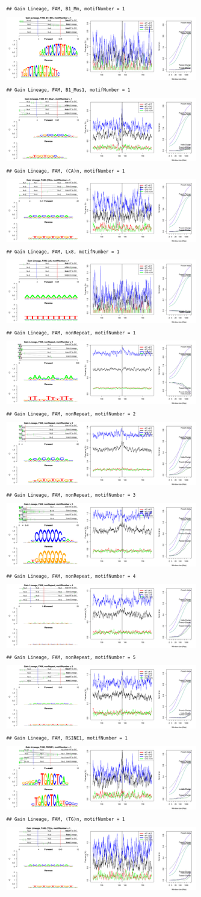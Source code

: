 

```
## Gain Lineage, FAM, B1_Mm, motifNumber = 1
```

![plot of chunk motifPValues](figure/motifPValues1.png) 

```
## Gain Lineage, FAM, B1_Mus1, motifNumber = 1
```

![plot of chunk motifPValues](figure/motifPValues2.png) 

```
## Gain Lineage, FAM, (CA)n, motifNumber = 1
```

![plot of chunk motifPValues](figure/motifPValues3.png) 

```
## Gain Lineage, FAM, Lx8, motifNumber = 1
```

![plot of chunk motifPValues](figure/motifPValues4.png) 

```
## Gain Lineage, FAM, nonRepeat, motifNumber = 1
```

![plot of chunk motifPValues](figure/motifPValues5.png) 

```
## Gain Lineage, FAM, nonRepeat, motifNumber = 2
```

![plot of chunk motifPValues](figure/motifPValues6.png) 

```
## Gain Lineage, FAM, nonRepeat, motifNumber = 3
```

![plot of chunk motifPValues](figure/motifPValues7.png) 

```
## Gain Lineage, FAM, nonRepeat, motifNumber = 4
```

![plot of chunk motifPValues](figure/motifPValues8.png) 

```
## Gain Lineage, FAM, nonRepeat, motifNumber = 5
```

![plot of chunk motifPValues](figure/motifPValues9.png) 

```
## Gain Lineage, FAM, RSINE1, motifNumber = 1
```

![plot of chunk motifPValues](figure/motifPValues10.png) 

```
## Gain Lineage, FAM, (TG)n, motifNumber = 1
```

![plot of chunk motifPValues](figure/motifPValues11.png) 
  
